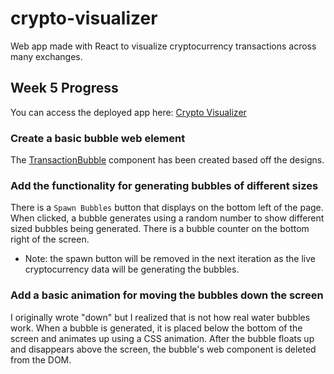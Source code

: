 
# crypto-visualizer

Web app made with React to visualize cryptocurrency transactions across many exchanges.

## Week 5 Progress

You can access the deployed app here: [Crypto Visualizer](https://react-crypto-visualizer.herokuapp.com/)

### Create a basic bubble web element

The [TransactionBubble](./src/components/TransactionBubble) component has been created based off the designs.

### Add the functionality for generating bubbles of different sizes

There is a `Spawn Bubbles` button that displays on the bottom left of the page. When clicked, a bubble generates using a random number to show different sized bubbles being generated. There is a bubble counter on the bottom right of the screen.

- Note: the spawn button will be removed in the next iteration as the live cryptocurrency data will be generating the bubbles.

### Add a basic animation for moving the bubbles down the screen

I originally wrote "down" but I realized that is not how real water bubbles work. When a bubble is generated, it is placed below the bottom of the screen and animates up using a CSS animation. After the bubble floats up and disappears above the screen, the bubble's web component is deleted from the DOM.
